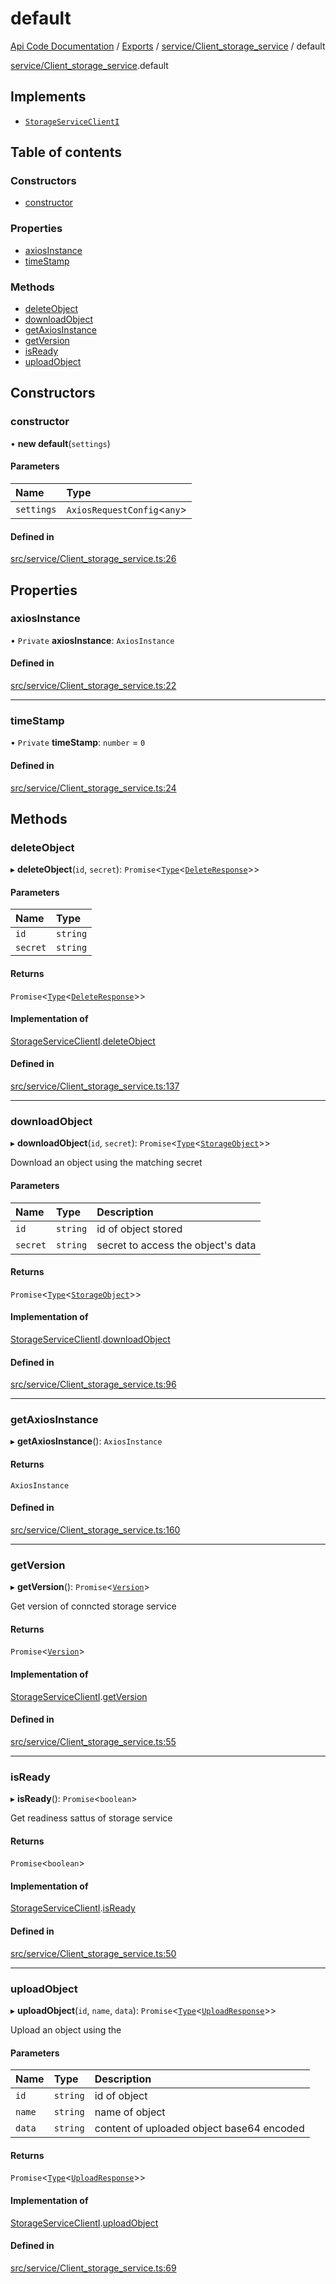 # default
 
[Api Code Documentation](../README.md) / [Exports](../modules.md) / [service/Client\_storage\_service](../modules/service_Client_storage_service.md) / default

[service/Client\_storage\_service](../modules/service_Client_storage_service.md).default

## Implements

- [`StorageServiceClientI`](../interfaces/service_Client_storage_service_h.StorageServiceClientI.md)

## Table of contents

### Constructors

- [constructor](service_Client_storage_service.default.md#constructor)

### Properties

- [axiosInstance](service_Client_storage_service.default.md#axiosinstance)
- [timeStamp](service_Client_storage_service.default.md#timestamp)

### Methods

- [deleteObject](service_Client_storage_service.default.md#deleteobject)
- [downloadObject](service_Client_storage_service.default.md#downloadobject)
- [getAxiosInstance](service_Client_storage_service.default.md#getaxiosinstance)
- [getVersion](service_Client_storage_service.default.md#getversion)
- [isReady](service_Client_storage_service.default.md#isready)
- [uploadObject](service_Client_storage_service.default.md#uploadobject)

## Constructors

### constructor

• **new default**(`settings`)

#### Parameters

| Name | Type |
| :------ | :------ |
| `settings` | `AxiosRequestConfig`\<`any`\> |

#### Defined in

[src/service/Client_storage_service.ts:26](https://github.com/openkfw/TruBudget/blob/3cf6626/api/src/service/Client_storage_service.ts#L26)

## Properties

### axiosInstance

• `Private` **axiosInstance**: `AxiosInstance`

#### Defined in

[src/service/Client_storage_service.ts:22](https://github.com/openkfw/TruBudget/blob/3cf6626/api/src/service/Client_storage_service.ts#L22)

___

### timeStamp

• `Private` **timeStamp**: `number` = `0`

#### Defined in

[src/service/Client_storage_service.ts:24](https://github.com/openkfw/TruBudget/blob/3cf6626/api/src/service/Client_storage_service.ts#L24)

## Methods

### deleteObject

▸ **deleteObject**(`id`, `secret`): `Promise`\<[`Type`](../modules/result.md#type)\<[`DeleteResponse`](../interfaces/service_Client_storage_service_h.DeleteResponse.md)\>\>

#### Parameters

| Name | Type |
| :------ | :------ |
| `id` | `string` |
| `secret` | `string` |

#### Returns

`Promise`\<[`Type`](../modules/result.md#type)\<[`DeleteResponse`](../interfaces/service_Client_storage_service_h.DeleteResponse.md)\>\>

#### Implementation of

[StorageServiceClientI](../interfaces/service_Client_storage_service_h.StorageServiceClientI.md).[deleteObject](../interfaces/service_Client_storage_service_h.StorageServiceClientI.md#deleteobject)

#### Defined in

[src/service/Client_storage_service.ts:137](https://github.com/openkfw/TruBudget/blob/3cf6626/api/src/service/Client_storage_service.ts#L137)

___

### downloadObject

▸ **downloadObject**(`id`, `secret`): `Promise`\<[`Type`](../modules/result.md#type)\<[`StorageObject`](../interfaces/service_Client_storage_service_h.StorageObject.md)\>\>

Download an object using the matching secret

#### Parameters

| Name | Type | Description |
| :------ | :------ | :------ |
| `id` | `string` | id of object stored |
| `secret` | `string` | secret to access the object's data |

#### Returns

`Promise`\<[`Type`](../modules/result.md#type)\<[`StorageObject`](../interfaces/service_Client_storage_service_h.StorageObject.md)\>\>

#### Implementation of

[StorageServiceClientI](../interfaces/service_Client_storage_service_h.StorageServiceClientI.md).[downloadObject](../interfaces/service_Client_storage_service_h.StorageServiceClientI.md#downloadobject)

#### Defined in

[src/service/Client_storage_service.ts:96](https://github.com/openkfw/TruBudget/blob/3cf6626/api/src/service/Client_storage_service.ts#L96)

___

### getAxiosInstance

▸ **getAxiosInstance**(): `AxiosInstance`

#### Returns

`AxiosInstance`

#### Defined in

[src/service/Client_storage_service.ts:160](https://github.com/openkfw/TruBudget/blob/3cf6626/api/src/service/Client_storage_service.ts#L160)

___

### getVersion

▸ **getVersion**(): `Promise`\<[`Version`](../interfaces/service_Client_storage_service_h.Version.md)\>

Get version of conncted storage service

#### Returns

`Promise`\<[`Version`](../interfaces/service_Client_storage_service_h.Version.md)\>

#### Implementation of

[StorageServiceClientI](../interfaces/service_Client_storage_service_h.StorageServiceClientI.md).[getVersion](../interfaces/service_Client_storage_service_h.StorageServiceClientI.md#getversion)

#### Defined in

[src/service/Client_storage_service.ts:55](https://github.com/openkfw/TruBudget/blob/3cf6626/api/src/service/Client_storage_service.ts#L55)

___

### isReady

▸ **isReady**(): `Promise`\<`boolean`\>

Get readiness sattus of storage service

#### Returns

`Promise`\<`boolean`\>

#### Implementation of

[StorageServiceClientI](../interfaces/service_Client_storage_service_h.StorageServiceClientI.md).[isReady](../interfaces/service_Client_storage_service_h.StorageServiceClientI.md#isready)

#### Defined in

[src/service/Client_storage_service.ts:50](https://github.com/openkfw/TruBudget/blob/3cf6626/api/src/service/Client_storage_service.ts#L50)

___

### uploadObject

▸ **uploadObject**(`id`, `name`, `data`): `Promise`\<[`Type`](../modules/result.md#type)\<[`UploadResponse`](../interfaces/service_Client_storage_service_h.UploadResponse.md)\>\>

Upload an object using the

#### Parameters

| Name | Type | Description |
| :------ | :------ | :------ |
| `id` | `string` | id of object |
| `name` | `string` | name of object |
| `data` | `string` | content of uploaded object base64 encoded |

#### Returns

`Promise`\<[`Type`](../modules/result.md#type)\<[`UploadResponse`](../interfaces/service_Client_storage_service_h.UploadResponse.md)\>\>

#### Implementation of

[StorageServiceClientI](../interfaces/service_Client_storage_service_h.StorageServiceClientI.md).[uploadObject](../interfaces/service_Client_storage_service_h.StorageServiceClientI.md#uploadobject)

#### Defined in

[src/service/Client_storage_service.ts:69](https://github.com/openkfw/TruBudget/blob/3cf6626/api/src/service/Client_storage_service.ts#L69)
